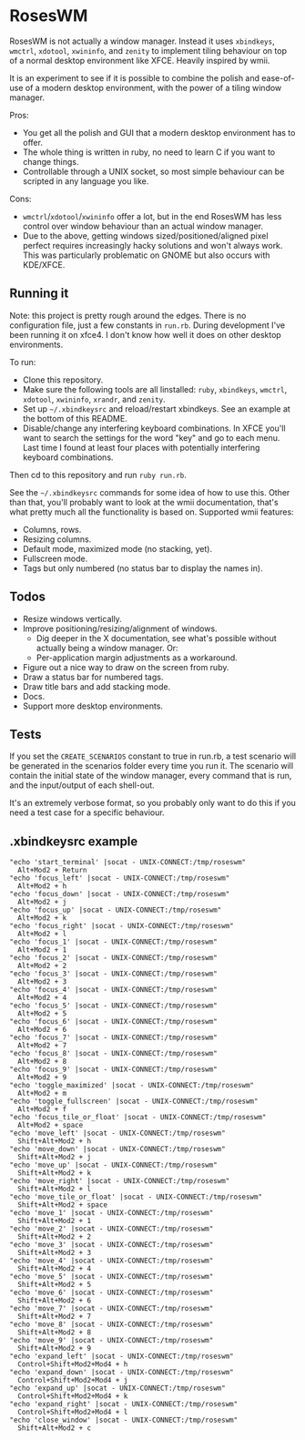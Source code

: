 # RosesWM

RosesWM is not actually a window manager. Instead it uses `xbindkeys`, `wmctrl`, `xdotool`, `xwininfo`, and `zenity` to implement tiling behaviour on top of a normal desktop environment like XFCE. Heavily inspired by wmii.

It is an experiment to see if it is possible to combine the polish and ease-of-use of a modern desktop environment, with the power of a tiling window manager. 

Pros:

- You get all the polish and GUI that a modern desktop environment has to offer.
- The whole thing is written in ruby, no need to learn C if you want to change things.
- Controllable through a UNIX socket, so most simple behaviour can be scripted in any language you like.

Cons:

- `wmctrl`/`xdotool`/`xwininfo` offer a lot, but in the end RosesWM has less control over window behaviour than an actual window manager. 
- Due to the above, getting windows sized/positioned/aligned pixel perfect requires increasingly hacky solutions and won't always work. This was particularly problematic on GNOME but also occurs with KDE/XFCE.

## Running it

Note: this project is pretty rough around the edges. There is no configuration file, just a few constants in `run.rb`. During development I've been running it on xfce4. I don't know how well it does on other desktop environments.

To run: 

- Clone this repository.
- Make sure the following tools are all linstalled: `ruby`, `xbindkeys`, `wmctrl`, `xdotool`, `xwininfo`, `xrandr`, and `zenity`.
- Set up `~/.xbindkeysrc` and reload/restart xbindkeys. See an example at the bottom of this README.
- Disable/change any interfering keyboard combinations. In XFCE you'll want to search the settings for the word "key" and go to each menu. Last time I found at least four places with potentially interfering keyboard combinations.

Then cd to this repository and run `ruby run.rb`.

See the `~/.xbindkeysrc` commands for some idea of how to use this. Other than that, you'll probably want to look at the wmii documentation, that's what pretty much all the functionality is based on. Supported wmii features:

- Columns, rows.
- Resizing columns.
- Default mode, maximized mode (no stacking, yet).
- Fullscreen mode.
- Tags but only numbered (no status bar to display the names in).

## Todos

- Resize windows vertically.
- Improve positioning/resizing/alignment of windows.
  - Dig deeper in the X documentation, see what's possible without actually being a window manager. Or:
  - Per-application margin adjustments as a workaround.
- Figure out a nice way to draw on the screen from ruby.
- Draw a status bar for numbered tags.
- Draw title bars and add stacking mode.
- Docs.
- Support more desktop environments.

## Tests

If you set the `CREATE_SCENARIOS` constant to true in run.rb, a test scenario will be generated in the scenarios folder every time you run it. The scenario will contain the initial state of the window manager, every command that is run, and the input/output of each shell-out. 

It's an extremely verbose format, so you probably only want to do this if you need a test case for a specific behaviour.

## .xbindkeysrc example 

```
"echo 'start_terminal' |socat - UNIX-CONNECT:/tmp/roseswm"
  Alt+Mod2 + Return
"echo 'focus_left' |socat - UNIX-CONNECT:/tmp/roseswm"
  Alt+Mod2 + h
"echo 'focus_down' |socat - UNIX-CONNECT:/tmp/roseswm"
  Alt+Mod2 + j
"echo 'focus_up' |socat - UNIX-CONNECT:/tmp/roseswm"
  Alt+Mod2 + k
"echo 'focus_right' |socat - UNIX-CONNECT:/tmp/roseswm"
  Alt+Mod2 + l
"echo 'focus_1' |socat - UNIX-CONNECT:/tmp/roseswm"
  Alt+Mod2 + 1
"echo 'focus_2' |socat - UNIX-CONNECT:/tmp/roseswm"
  Alt+Mod2 + 2
"echo 'focus_3' |socat - UNIX-CONNECT:/tmp/roseswm"
  Alt+Mod2 + 3
"echo 'focus_4' |socat - UNIX-CONNECT:/tmp/roseswm"
  Alt+Mod2 + 4
"echo 'focus_5' |socat - UNIX-CONNECT:/tmp/roseswm"
  Alt+Mod2 + 5
"echo 'focus_6' |socat - UNIX-CONNECT:/tmp/roseswm"
  Alt+Mod2 + 6
"echo 'focus_7' |socat - UNIX-CONNECT:/tmp/roseswm"
  Alt+Mod2 + 7
"echo 'focus_8' |socat - UNIX-CONNECT:/tmp/roseswm"
  Alt+Mod2 + 8
"echo 'focus_9' |socat - UNIX-CONNECT:/tmp/roseswm"
  Alt+Mod2 + 9
"echo 'toggle_maximized' |socat - UNIX-CONNECT:/tmp/roseswm"
  Alt+Mod2 + m
"echo 'toggle_fullscreen' |socat - UNIX-CONNECT:/tmp/roseswm"
  Alt+Mod2 + f
"echo 'focus_tile_or_float' |socat - UNIX-CONNECT:/tmp/roseswm"
  Alt+Mod2 + space
"echo 'move_left' |socat - UNIX-CONNECT:/tmp/roseswm"
  Shift+Alt+Mod2 + h
"echo 'move_down' |socat - UNIX-CONNECT:/tmp/roseswm" 
  Shift+Alt+Mod2 + j
"echo 'move_up' |socat - UNIX-CONNECT:/tmp/roseswm"
  Shift+Alt+Mod2 + k
"echo 'move_right' |socat - UNIX-CONNECT:/tmp/roseswm"
  Shift+Alt+Mod2 + l
"echo 'move_tile_or_float' |socat - UNIX-CONNECT:/tmp/roseswm"
  Shift+Alt+Mod2 + space
"echo 'move_1' |socat - UNIX-CONNECT:/tmp/roseswm"
  Shift+Alt+Mod2 + 1
"echo 'move_2' |socat - UNIX-CONNECT:/tmp/roseswm"
  Shift+Alt+Mod2 + 2
"echo 'move_3' |socat - UNIX-CONNECT:/tmp/roseswm"
  Shift+Alt+Mod2 + 3
"echo 'move_4' |socat - UNIX-CONNECT:/tmp/roseswm"
  Shift+Alt+Mod2 + 4
"echo 'move_5' |socat - UNIX-CONNECT:/tmp/roseswm"
  Shift+Alt+Mod2 + 5
"echo 'move_6' |socat - UNIX-CONNECT:/tmp/roseswm"
  Shift+Alt+Mod2 + 6
"echo 'move_7' |socat - UNIX-CONNECT:/tmp/roseswm"
  Shift+Alt+Mod2 + 7
"echo 'move_8' |socat - UNIX-CONNECT:/tmp/roseswm"
  Shift+Alt+Mod2 + 8
"echo 'move_9' |socat - UNIX-CONNECT:/tmp/roseswm"
  Shift+Alt+Mod2 + 9
"echo 'expand_left' |socat - UNIX-CONNECT:/tmp/roseswm"
  Control+Shift+Mod2+Mod4 + h
"echo 'expand_down' |socat - UNIX-CONNECT:/tmp/roseswm"
  Control+Shift+Mod2+Mod4 + j
"echo 'expand_up' |socat - UNIX-CONNECT:/tmp/roseswm"
  Control+Shift+Mod2+Mod4 + k
"echo 'expand_right' |socat - UNIX-CONNECT:/tmp/roseswm"
  Control+Shift+Mod2+Mod4 + l
"echo 'close_window' |socat - UNIX-CONNECT:/tmp/roseswm"
  Shift+Alt+Mod2 + c
```
